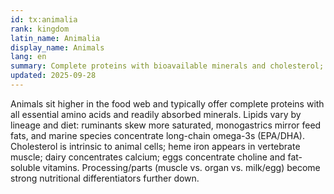 ```yaml
---
id: tx:animalia
rank: kingdom
latin_name: Animalia
display_name: Animals
lang: en
summary: Complete proteins with bioavailable minerals and cholesterol; fat profiles vary by lineage/diet, with marine species rich in EPA/DHA.
updated: 2025-09-28
---
```

Animals sit higher in the food web and typically offer complete proteins with all essential amino acids and readily absorbed minerals. Lipids vary by lineage and diet: ruminants skew more saturated, monogastrics mirror feed fats, and marine species concentrate long-chain omega-3s (EPA/DHA). Cholesterol is intrinsic to animal cells; heme iron appears in vertebrate muscle; dairy concentrates calcium; eggs concentrate choline and fat-soluble vitamins. Processing/parts (muscle vs. organ vs. milk/egg) become strong nutritional differentiators further down.
